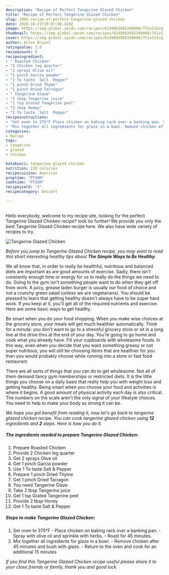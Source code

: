 ```yaml
---
description: "Recipe of Perfect Tangerine Glazed Chicken"
title: "Recipe of Perfect Tangerine Glazed Chicken"
slug: 1095-recipe-of-perfect-tangerine-glazed-chicken
date: 2020-10-21T19:07:08.420Z
image: https://img-global.cpcdn.com/recipes/6149093982208000/751x532cq70/tangerine-glazed-chicken-recipe-main-photo.jpg
thumbnail: https://img-global.cpcdn.com/recipes/6149093982208000/751x532cq70/tangerine-glazed-chicken-recipe-main-photo.jpg
cover: https://img-global.cpcdn.com/recipes/6149093982208000/751x532cq70/tangerine-glazed-chicken-recipe-main-photo.jpg
author: Allen Bryant
ratingvalue: 3.6
reviewcount: 8
recipeingredient:
- " Roasted Chicken"
- "2 Chicken leg quarter"
- "2 sprays Olive oil"
- "1 pinch Garcia powder"
- "1 To taste  Salt  Pepper"
- "1 pinch Dried Thyme"
- "1 pinch Dried Tarragon"
- " Tangerine Glaze"
- "2 tbsp Tangerine juice"
- "1 tsp Grated Tangerine peel"
- "2 tbsp Honey"
- "1 To taste  Salt  Pepper"
recipeinstructions:
- "Set oven to 375°F Place chicken on baking rack over a banking pan. Spray with olive oil and sprinkle with herbs. Roast for 45 minutes."
- "Mix together all ingredients for glaze in a bowl. Remove chicken after 45 minutes and bush with glaze. Return to the oven and cook for an additional 15 minutes"
categories:
- Recipe
tags:
- tangerine
- glazed
- chicken

katakunci: tangerine glazed chicken 
nutrition: 229 calories
recipecuisine: American
preptime: "PT40M"
cooktime: "PT55M"
recipeyield: "2"
recipecategory: Dessert

---
```

<br>
Hello everybody, welcome to my recipe site, looking for the perfect Tangerine Glazed Chicken recipe? look no further! We provide you only the best Tangerine Glazed Chicken recipe here. We also have wide variety of recipes to try.
<br>


![Tangerine Glazed Chicken](https://img-global.cpcdn.com/recipes/6149093982208000/751x532cq70/tangerine-glazed-chicken-recipe-main-photo.jpg)

<i>Before you jump to Tangerine Glazed Chicken recipe, you may want to read this short interesting healthy tips about <strong>The Simple Ways to Be Healthy</strong>.</i>

We all know that, in order to really be healthful, nutritious and balanced diets are important as are good amounts of exercise. Sadly, there isn't constantly enough time or energy for us to really do the things we need to do. Going to the gym isn't something people want to do when they get off from work. A juicy, grease laden burger is usually our food of choice and not a crunchy green salad (unless we are vegetarians). You should be pleased to learn that getting healthy doesn't always have to be super hard work. If you keep at it, you'll get all of the required nutrients and exercise. Here are some basic ways to get healthy.

Be smart when you do your food shopping. When you make wise choices at the grocery store, your meals will get much healthier automatically. Think for a minute: you don't want to go to a stressful grocery store or sit in a long line at the drive thru at the end of your day. You’re going to go home and cook what you already have. Fill your cupboards with wholesome foods. In this way, even when you decide that you want something greasy or not super nutritous, you will still be choosing items that are healthier for you than you would probably choose while running into a store or fast food restaurant.

There are all sorts of things that you can do to get wholesome. Not all of them demand fancy gym memberships or restricted diets. It is the little things you choose on a daily basis that really help you with weight loss and getting healthy. Being smart when you choose your food and activities is where it begins. A good amount of physical activity each day is also critical. The numbers on the scale aren't the only signal of your lifestyle choices. You need to help to make your body as strong it can be. 


<i>We hope you got benefit from reading it, now let's go back to tangerine glazed chicken recipe. You can cook tangerine glazed chicken using <strong>12</strong> ingredients and <strong>2</strong> steps. Here is how you do it.
</i>

##### The ingredients needed to prepare Tangerine Glazed Chicken:

1. Prepare  Roasted Chicken
1. Provide 2 Chicken leg quarter
1. Get 2 sprays Olive oil
1. Get 1 pinch Garcia powder
1. Use 1 To taste  Salt &amp; Pepper
1. Prepare 1 pinch Dried Thyme
1. Get 1 pinch Dried Tarragon
1. You need  Tangerine Glaze
1. Take 2 tbsp Tangerine juice
1. Get 1 tsp Grated Tangerine peel
1. Provide 2 tbsp Honey
1. Get 1 To taste  Salt &amp; Pepper


##### Steps to make Tangerine Glazed Chicken:

1. Set oven to 375°F - Place chicken on baking rack over a banking pan. - Spray with olive oil and sprinkle with herbs. - Roast for 45 minutes.
1. Mix together all ingredients for glaze in a bowl. - Remove chicken after 45 minutes and bush with glaze. - Return to the oven and cook for an additional 15 minutes


<i>If you find this Tangerine Glazed Chicken recipe useful please share it to your close friends or family, thank you and good luck.</i>
